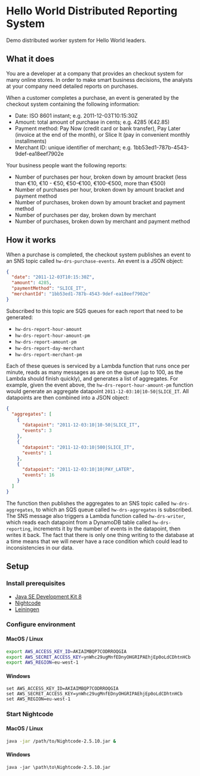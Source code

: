# Hello World Distributed Reporting System

Demo distributed worker system for Hello World leaders.

## What it does

You are a developer at a company that provides an checkout system for many online stores. In order to make smart business decisions, the analysts at your company need detailed reports on purchases.

When a customer completes a purchase, an event is generated by the checkout system containing the following information:
* Date: ISO 8601 instant; e.g. 2011-12-03T10:15:30Z
* Amount: total amount of purchase in cents; e.g. 4285 (€42.85)
* Payment method: Pay Now (credit card or bank transfer), Pay Later (invoice at the end of the month), or Slice It (pay in convenient monthly installments)
* Merchant ID: unique identifier of merchant; e.g. 1bb53ed1-787b-4543-9def-ea18eef7902e

Your business people want the following reports:
* Number of purchases per hour, broken down by amount bracket (less than €10, €10 - €50, €50-€100, €100-€500, more than €500)
* Number of purchases per hour, broken down by amount bracket and payment method
* Number of purchases, broken down by amount bracket and payment method
* Number of purchases per day, broken down by merchant
* Number of purchases, broken down by merchant and payment method

## How it works

When a purchase is completed, the checkout system publishes an event to an SNS topic called `hw-drs-purchase-events`. An event is a JSON object:

```json
{
  "date": "2011-12-03T10:15:30Z",
  "amount": 4285,
  "paymentMethod": "SLICE_IT",
  "merchantId": "1bb53ed1-787b-4543-9def-ea18eef7902e"
}
```

Subscribed to this topic are SQS queues for each report that need to be generated:
* `hw-drs-report-hour-amount`
* `hw-drs-report-hour-amount-pm`
* `hw-drs-report-amount-pm`
* `hw-drs-report-day-merchant`
* `hw-drs-report-merchant-pm`

Each of these queues is serviced by a Lambda function that runs once per minute, reads as many messages as are on the queue (up to 100, as the Lambda should finish quickly), and generates a list of aggregates. For example, given the event above, the `hw-drs-report-hour-amount-pm` function would generate an aggregate datapoint `2011-12-03:10|10-50|SLICE_IT`. All datapoints are then combined into a JSON object:

```json
{
  "aggregates": [
    {
      "datapoint": "2011-12-03:10|10-50|SLICE_IT",
      "events": 3
    },
    {
      "datapoint": "2011-12-03:10|500|SLICE_IT",
      "events": 1
    },
    {
      "datapoint": "2011-12-03:10|10|PAY_LATER",
      "events": 16
    }
  ]
}
```

The function then publishes the aggregates to an SNS topic called `hw-drs-aggregates`, to which an SQS queue called `hw-drs-aggregates` is subscribed. The SNS message also triggers a Lambda function called `hw-drs-writer`, which reads each datapoint from a DynamoDB table called `hw-drs-reporting`, increments it by the number of events in the datapoint, then writes it back. The fact that there is only one thing writing to the database at a time means that we will never have a race condition which could lead to inconsistencies in our data.

## Setup

### Install prerequisites

* [Java SE Development Kit 8](http://www.oracle.com/technetwork/java/javase/downloads/jdk8-downloads-2133151.html)
* [Nightcode](https://github.com/oakes/Nightcode/releases/download/2.5.10/Nightcode-2.5.10.jar)
* [Leiningen](https://leiningen.org/#install)

### Configure environment

#### MacOS / Linux

```bash
export AWS_ACCESS_KEY_ID=AKIAIMBQP7CODRROQGIA
export AWS_SECRET_ACCESS_KEY=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
export AWS_REGION=eu-west-1
```

#### Windows

```
set AWS_ACCESS_KEY_ID=AKIAIMBQP7CODRROQGIA
set AWS_SECRET_ACCESS_KEY=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
set AWS_REGION=eu-west-1
```

### Start Nightcode

#### MacOS / Linux

```bash
java -jar /path/to/Nightcode-2.5.10.jar &
```

#### Windows

```
java -jar \path\to\Nightcode-2.5.10.jar
```
